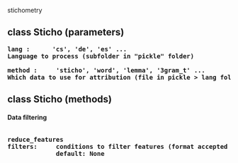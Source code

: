 stichometry

## class Sticho (parameters)
<pre>
<b>lang<b> :      'cs', 'de', 'es' ... 
Language to process (subfolder in "pickle" folder)  

<b>method</b> :     'sticho', 'word', 'lemma', '3gram_t' ...  
Which data to use for attribution (file in pickle > lang folder)
</pre>

## class Sticho (methods)

#### Data filtering

<pre>

<b>reduce_features</b>
filters:     conditions to filter features (format accepted by pandas .query method)
             default: None


</pre>
